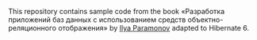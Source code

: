 This repository contains sample code from the book «Разработка приложений баз данных с использованием средств объектно-реляционного отображения» by [Ilya Paramonov](https://github.com/ivparamonov) adapted to Hibernate 6.

